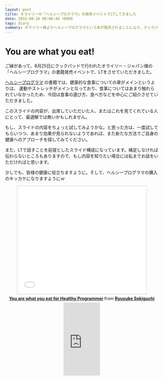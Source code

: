 ```yaml
---
layout: post
title: オライリーの「ヘルシープログラマ」の発売イベントでLTしてきました
date: 2015-08-26 00:08:44 +0900
tags: diary
summary: オライリー様よりヘルシープログラマという本が発売されることになり、クックパッドで発売記念イベントが開かれることになりました。そこで、私も健康エンジニアとしてLTをし、栄養バランスのよい食事をとっていこう。という話をさせていただきました。
---
```


# You are what you eat!

ご縁があって、8月25日にクックパッドで行われたオライリー・ジャパン様の「ヘルシープログラマ」の書籍発売イベントで、LTをさせていただきました。

[ヘルシープログラマ](http://amzn.to/1NRMJku) の書籍では、健康的な食事についての章がメインというよりは、
運動やストレッチがメインとなっており、食事についてはあまり触れられていなかったため、今回は食事の選び方、食べ方などを中心にご紹介させていただきました。

このスライドの内容が、出席していただいた人、またはこれを見てくれている人にとって、最適解では無いかもしれません。

もし、スライドの内容をちょっと試してみようかな。と思った方は、一度試してもらいつつ、あまり効果が見られないようであれば、また新たな方法でご自身の健康へのアプローチを探してみてください。

また、LTで話すことを前提としたスライド構成になっています。補足しなければ伝わらないところもありますので、もし内容を知りたい場合には私までお話をいただければと思います。

少しでも、皆様の健康に役立ちますように。そして、ヘルシープログラマの購入のキッカケになりますようにｗ

<div style="text-align: center;">
<iframe src="//www.slideshare.net/slideshow/embed_code/key/oD1EsAL65BoTWE" width="425" height="355" frameborder="0" marginwidth="0" marginheight="0" scrolling="no" style="border:1px solid #CCC; border-width:1px; margin-bottom:5px; max-width: 100%;" allowfullscreen> </iframe> <div style="margin-bottom:5px"> <strong> <a href="//www.slideshare.net/ryusukesekiguchi/you-are-what-you-eat-for-healthy-programmer-52051869" title="You are what you eat for Healthy Programmer" target="_blank">You are what you eat for Healthy Programmer</a> </strong> from <strong><a href="//www.slideshare.net/ryusukesekiguchi" target="_blank">Ryusuke Sekiguchi</a></strong> </div>
</div>

<div style="text-align: center;">
<iframe src="http://rcm-fe.amazon-adsystem.com/e/cm?lt1=_blank&bc1=000000&IS2=1&bg1=FFFFFF&fc1=000000&lc1=0000FF&t=aaaaaaaaa059-22&o=9&p=8&l=as4&m=amazon&f=ifr&ref=ss_til&asins=4873117283" style="width:120px;height:240px;" scrolling="no" marginwidth="0" marginheight="0" frameborder="0"></iframe>
</div>
